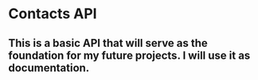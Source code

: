 # Contacts API

## This is a basic API that will serve as the foundation for my future projects. I will use it as documentation.
